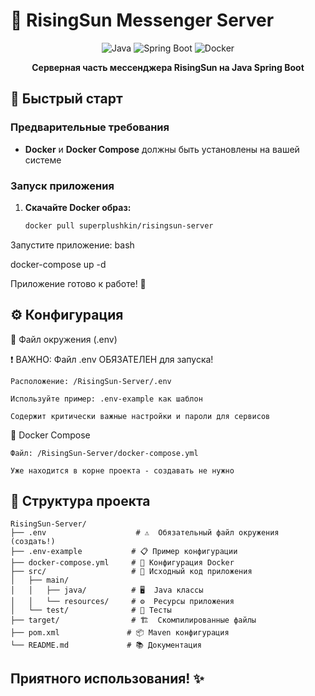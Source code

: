 # 🌅 RisingSun Messenger Server

<div align="center">

![Java](https://img.shields.io/badge/Java-ED8B00?style=for-the-badge&logo=java&logoColor=white)
![Spring Boot](https://img.shields.io/badge/Spring_Boot-6DB33F?style=for-the-badge&logo=spring-boot&logoColor=white)
![Docker](https://img.shields.io/badge/Docker-2496ED?style=for-the-badge&logo=docker&logoColor=white)

**Серверная часть мессенджера RisingSun на Java Spring Boot**

</div>

## 🚀 Быстрый старт

### Предварительные требования
- **Docker** и **Docker Compose** должны быть установлены на вашей системе

### Запуск приложения

1. **Скачайте Docker образ:**
   ```bash
   docker pull superplushkin/risingsun-server

Запустите приложение:
bash

docker-compose up -d

Приложение готово к работе! 🎉

## ⚙️ Конфигурация

📁 Файл окружения (.env)

❗ ВАЖНО: Файл .env ОБЯЗАТЕЛЕН для запуска!

    Расположение: /RisingSun-Server/.env

    Используйте пример: .env-example как шаблон

    Содержит критически важные настройки и пароли для сервисов

🐳 Docker Compose

    Файл: /RisingSun-Server/docker-compose.yml

    Уже находится в корне проекта - создавать не нужно

## 📁 Структура проекта

```
RisingSun-Server/
├── .env                    # ⚠️  Обязательный файл окружения (создать!)
├── .env-example           # 📋 Пример конфигурации
├── docker-compose.yml     # 🐳 Конфигурация Docker
├── src/                   # 📁 Исходный код приложения
│   ├── main/
│   │   ├── java/          # 🖥️  Java классы
│   │   └── resources/     # ⚙️  Ресурсы приложения
│   └── test/              # 🧪 Тесты
├── target/                # 🏗️  Скомпилированные файлы
├── pom.xml               # 📦 Maven конфигурация
└── README.md             # 📚 Документация
```

## Приятного использования! ✨
